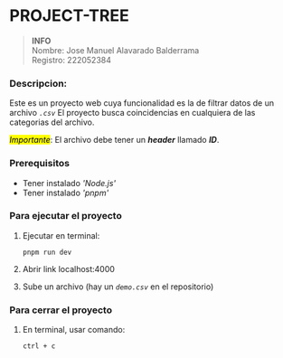 # PROJECT-TREE

> **INFO**  
Nombre: Jose Manuel Alavarado Balderrama  
Registro: 222052384

### Descripcion:
Este es un proyecto web cuya funcionalidad es la de filtrar datos de un archivo <code><i>.csv</i></code>  El proyecto busca coincidencias en cualquiera de las categorias del archivo.


<mark>*Importante*</mark>:  El archivo debe tener un ***header*** llamado ***ID***.

### Prerequisitos
- Tener instalado *'Node.js'*
- Tener instalado *'pnpm'*

### Para ejecutar el proyecto

1. Ejecutar en terminal:
    ```
    pnpm run dev
    ```
    
2. Abrir link localhost:4000

3. Sube un archivo (hay un <code><i>demo.csv</i></code> en el repositorio)
    
### Para cerrar el proyecto 
1. En terminal, usar comando:
    ```
    ctrl + c
    ```